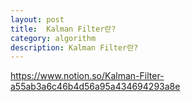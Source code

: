 ```yaml
---
layout: post
title:  Kalman Filter란?
category: algorithm
description: Kalman Filter란?
---
```


https://www.notion.so/Kalman-Filter-a55ab3a6c46b4d56a95a434694293a8e
